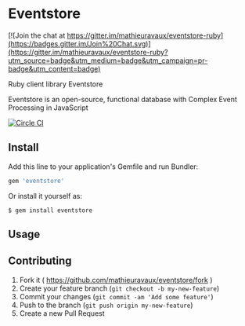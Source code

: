 # Eventstore

[![Join the chat at https://gitter.im/mathieuravaux/eventstore-ruby](https://badges.gitter.im/Join%20Chat.svg)](https://gitter.im/mathieuravaux/eventstore-ruby?utm_source=badge&utm_medium=badge&utm_campaign=pr-badge&utm_content=badge)

Ruby client library Eventstore

Eventstore is an open-source, functional database
with Complex Event Processing in JavaScript

[![Circle CI](https://circleci.com/gh/mathieuravaux/eventstore-ruby.svg?style=svg)](https://circleci.com/gh/mathieuravaux/eventstore-ruby)

## Install

Add this line to your application's Gemfile and run Bundler:

```ruby
gem 'eventstore'
```

Or install it yourself as:

    $ gem install eventstore

## Usage



## Contributing

1. Fork it ( https://github.com/mathieuravaux/eventstore/fork )
2. Create your feature branch (`git checkout -b my-new-feature`)
3. Commit your changes (`git commit -am 'Add some feature'`)
4. Push to the branch (`git push origin my-new-feature`)
5. Create a new Pull Request
